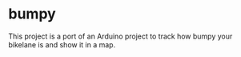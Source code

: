 # bumpy

This project is a port of an Arduino project to track how bumpy your bikelane is and show it in a map.
